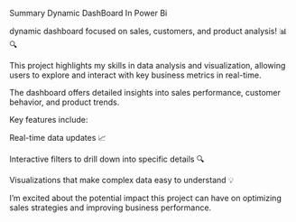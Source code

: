 Summary Dynamic DashBoard In Power Bi

dynamic dashboard focused on sales, customers, and product analysis! 📊🔍

This project highlights my skills in data analysis and visualization, allowing users to explore and interact with key business metrics in real-time. 

The dashboard offers detailed insights into sales performance, customer behavior, and product trends.

Key features include:

Real-time data updates 📈

Interactive filters to drill down into specific details 🔍

Visualizations that make complex data easy to understand 💡

I’m excited about the potential impact this project can have on optimizing sales strategies and improving business performance. 
